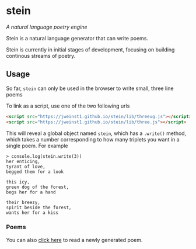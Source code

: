 # stein

*A natural language poetry engine*

Stein is a natural language generator that can write poems.

Stein is currently in initial stages of development, focusing on building continous streams of poetry.

## Usage

So far, `stein` can only be used in the browser to write small, three line poems

To link as a script, use one of the two following urls

```html
<script src="https://jweinst1.github.io/stein/lib/threeug.js"></script>
<script src="https://jweinst1.github.io/stein/lib/three.js"></script>
```

This will reveal a global object named `stein`, which has a `.write()` method, which takes a number corresponding to how many
triplets you want in a single poem. For example

```
> console.log(stein.write(3))
her enticing,
tyrant of love,
begged them for a look

this icy,
green dog of the forest,
begs her for a hand

their breezy,
spirit beside the forest,
wants her for a kiss
```

### Poems

You can also [click here](https://jweinst1.github.io/stein/) to read a newly generated poem.
